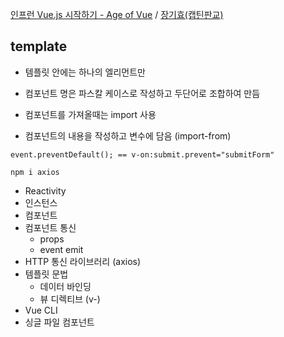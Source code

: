 [인프런 Vue.js 시작하기 - Age of Vue](https://inf.run/C898/) / [장기효(캡틴판교)](https://joshua1988.github.io/vue-camp/)


## template
- 템플릿 안에는 하나의 엘리먼트만

- 컴포넌트 명은 파스칼 케이스로 작성하고 두단어로 조합하여 만듬
- 컴포넌트를 가져올때는 import 사용

- 컴포넌트의 내용을 작성하고 변수에 담음 (import-from)

```
event.preventDefault(); == v-on:submit.prevent="submitForm"

npm i axios
```

- Reactivity
- 인스턴스
- 컴포넌트
- 컴포넌트 통신
    - props
    - event emit
- HTTP 통신 라이브러리 (axios)
- 템플릿 문법
    - 데이터 바인딩
    - 뷰 디렉티브 (v-)
- Vue CLI
- 싱글 파일 컴포넌트